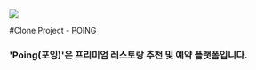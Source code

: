<img src="/public/image/poing.png"/>

#Clone Project - POING

### 'Poing(포잉)'은 프리미엄 레스토랑 추천 및 예약 플랫폼입니다.

